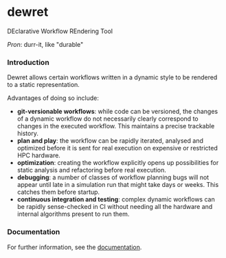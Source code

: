 # dewret

DEclarative Workflow REndering Tool

_Pron_: durr-it, like "durable"

### Introduction

Dewret allows certain workflows written in a dynamic
style to be rendered to a static representation.

Advantages of doing so include:

* **git-versionable workflows**: while code can be versioned, the changes of a dynamic workflow
  do not necessarily clearly correspond to changes in the executed workflow. This maintains
  a precise trackable history.
* **plan and play**: the workflow can be rapidly iterated, analysed and optimized before it
  is sent for real execution on expensive or restricted HPC hardware.
* **optimization**: creating the workflow explicitly opens up possibilities for static analysis
  and refactoring before real execution.
* **debugging**: a number of classes of workflow planning bugs will not appear until late
  in a simulation run that might take days or weeks. This catches them before startup.
* **continuous integration and testing**: complex dynamic workflows can be rapidly sense-checked
  in CI without needing all the hardware and internal algorithms present to run them.

### Documentation

For further information, see the [documentation](https://flaxandteal.github.io/dewret).
